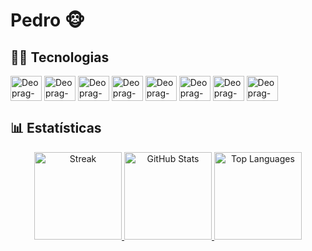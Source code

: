 # Pedro 🐵


## 👨‍💻 Tecnologias

<div style="display" display="inline-block">
  <img align="center" alt="Deoprag-HTML" width="50" height="40" src="https://cdn.jsdelivr.net/gh/devicons/devicon/icons/html5/html5-original.svg"/>
  <img align="center" alt="Deoprag-CSS" width="50" height="40" src="https://cdn.jsdelivr.net/gh/devicons/devicon/icons/css3/css3-original.svg"/>
  <img align="center" alt="Deoprag-TS" width="50" height="40" src="https://cdn.jsdelivr.net/gh/devicons/devicon/icons/typescript/typescript-original.svg"/>
  <img align="center" alt="Deoprag-Angular" width="50" height="40" src="https://cdn.jsdelivr.net/gh/devicons/devicon/icons/angularjs/angularjs-original.svg"/>
  <img align="center" alt="Deoprag-Java" width="50" height="40" src="https://cdn.jsdelivr.net/gh/devicons/devicon/icons/java/java-original.svg"/>
  <img align="center" alt="Deoprag-Spring" width="50" height="40" src="https://cdn.jsdelivr.net/gh/devicons/devicon/icons/spring/spring-original.svg"/>
  <img align="center" alt="Deoprag-MySQL" width="50" height="40" src="https://cdn.jsdelivr.net/gh/devicons/devicon/icons/mysql/mysql-original.svg"/>
  <img align="center" alt="Deoprag-Postgres" width="50" height="40" src="https://cdn.jsdelivr.net/gh/devicons/devicon/icons/postgresql/postgresql-original.svg"/>
</div>

## 📊 Estatísticas
<div>
  <a href="https://github.com/Deoprag">
  <p align="center">
    <img height="140em" alt="Streak" src="https://streak-stats.demolab.com?user=Deoprag&theme=dark&date_format=j%2Fn%5B%2FY%5D&dates=6ce186">
    <img height="140em" alt="GitHub Stats" src="https://github-readme-stats.vercel.app/api?username=Deoprag&show_icons=true&theme=dark">
    <img height="140em" alt="Top Languages" src="https://github-readme-stats.vercel.app/api/top-langs/?username=Deoprag&layout=compact&theme=dark">
  </p>
</div>

